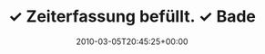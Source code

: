 ---
retweeted: false
source: <a href="http://twitter.com" rel="nofollow">Twitter Web Client</a>
entities:
  hashtags: []
  symbols: []
  user_mentions: []
  urls: []
display_text_range:
- '0'
- '54'
favorite_count: '0'
id_str: '10041234044'
truncated: false
retweet_count: '0'
id: '10041234044'
created_at: Fri Mar 05 20:45:25 +0000 2010
favorited: false
full_text: "✓ Zeiterfassung befüllt. ✓ Badewanne befüllt. Discuss!"
lang: de
tags:
- pesos:twitter
date: '2010-03-05T20:45:25+00:00'
src: https://twitter.com/bascht/status/10041234044
original_url: https://twitter.com/bascht/status/10041234044
type: twitter_tweet
text: "✓ Zeiterfassung befüllt. ✓ Badewanne befüllt. Discuss!"
title: "✓ Zeiterfassung befüllt. ✓ Bade"

---